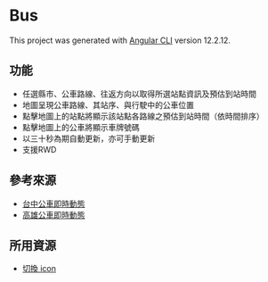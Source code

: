 # Bus

This project was generated with [Angular CLI](https://github.com/angular/angular-cli) version 12.2.12.

## 功能
* 任選縣市、公車路線、往返方向以取得所選站點資訊及預估到站時間
* 地圖呈現公車路線、其站序、與行駛中的公車位置
* 點擊地圖上的站點將顯示該站點各路線之預估到站時間（依時間排序）
* 點擊地圖上的公車將顯示車牌號碼
* 以三十秒為期自動更新，亦可手動更新
* 支援RWD

## 參考來源
* [台中公車即時動態](https://citybus.taichung.gov.tw/ebus/driving-map)
* [高雄公車即時動態](https://ibus.tbkc.gov.tw/ibus/driving-map/1431)

## 所用資源
* [切換 icon](https://www.flaticon.com/premium-icon/change_2990017?term=change&page=1&position=21&page=1&position=21&related_id=2990017&origin=search)